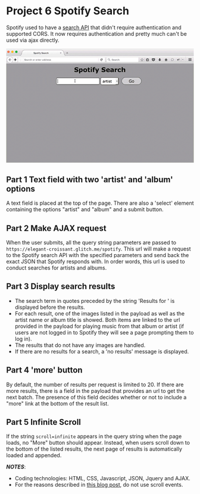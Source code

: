 # Project 6 Spotify Search
Spotify used to have a [search API](https://developer.spotify.com/web-api/search-item/) that didn't require authentication and supported CORS. It now requires authentication and pretty much can't be used via ajax directly. 

<img src="ledzep.gif">

## Part 1 Text field with two 'artist' and 'album' options
A text field is placed at the top of the page. There are also a 'select' element containing the options "artist" and "album" and a submit button.


## Part 2 Make AJAX request
When the user submits, all the query string parameters are passed to `https://elegant-croissant.glitch.me/spotify`. This url will make a request to the Spotify search API with the specified parameters and send back the exact JSON that Spotify responds with. In order words, this url is used to conduct searches for artists and albums.

## Part 3 Display search results
* The search term in quotes preceded by the string 'Results for ' is displayed before the results.
* For each result, one of the images listed in the payload as well as the artist name or album title is showed. Both items are linked to the url provided in the payload for playing music from that album or artist (if users are not logged in to Spotify they will see a page prompting them to log in).
* The results that do not have any images are handled. 
* If there are no results for a search, a 'no results' message is displayed.

## Part 4 'more' button
By default, the number of results per request is limited to 20. If there are more results, there is a field in the payload that provides an url to get the next batch. The presence of this field decides whether or not to include a "more" link at the bottom of the result list. 

## Part 5 Infinite Scroll
If the string `scroll=infinite` appears in the query string when the page loads, no "More" button should appear. Instead, when users scroll down to the bottom of the listed results, the next page of results is automatically loaded and appended.

**_NOTES_**:
* Coding technologies: HTML, CSS, Javascript, JSON, Jquery and AJAX. 
* For the reasons described in <a href="http://ejohn.org/blog/learning-from-twitter/">this blog post</a>, do not use scroll events.
